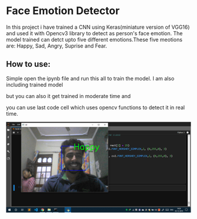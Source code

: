 # Face Emotion Detector

In this project i have trained a CNN using Keras(miniature version of VGG16) and used it with Opencv3 library to detect as person's face emotion.
The model trained can detct upto five different emotions.These five meotions are: Happy, Sad, Angry, Suprise and Fear.


## How to use:
Simple open the ipynb file and run this all to train the model.
I am also including trained model

but you can also it get trained in moderate time and 

you can use last code cell which uses opencv functions to detect it in real time.

![Output Image](https://github.com/ChiragSaini/facial-emotion-detector/blob/master/outputPNG.PNG)
